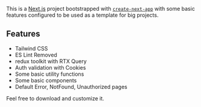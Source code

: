 This is a [Next.js](https://nextjs.org/) project bootstrapped with [`create-next-app`](https://github.com/vercel/next.js/tree/canary/packages/create-next-app) with some basic features configured to be used as a template for big projects.

## Features

- Tailwind CSS
- ES Lint Removed
- redux toolkit with RTX Query
- Auth validation with Cookies
- Some basic utility functions
- Some basic components
- Default Error, NotFound, Unauthorized pages

Feel free to download and customize it.
